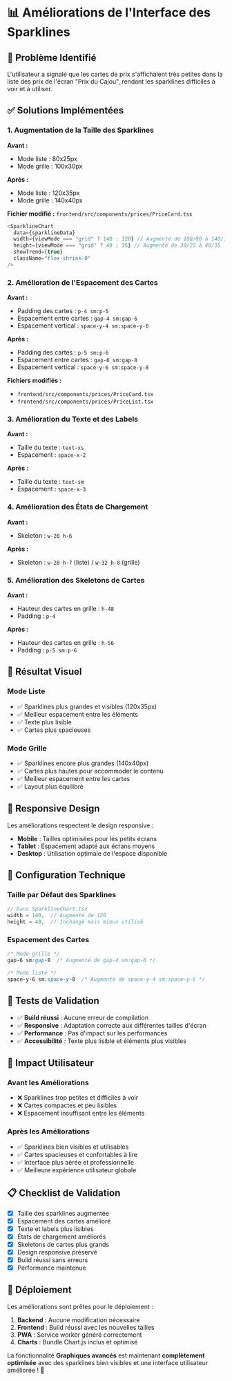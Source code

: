 # 📊 Améliorations de l'Interface des Sparklines

## 🎯 Problème Identifié

L'utilisateur a signalé que les cartes de prix s'affichaient très petites dans la liste des prix de l'écran "Prix du Cajou", rendant les sparklines difficiles à voir et à utiliser.

## ✅ Solutions Implémentées

### 1. **Augmentation de la Taille des Sparklines**

**Avant :**

- Mode liste : 80x25px
- Mode grille : 100x30px

**Après :**

- Mode liste : 120x35px
- Mode grille : 140x40px

**Fichier modifié :** `frontend/src/components/prices/PriceCard.tsx`

```typescript
<SparklineChart
  data={sparklineData}
  width={viewMode === "grid" ? 140 : 120} // Augmenté de 100/80 à 140/120
  height={viewMode === "grid" ? 40 : 35} // Augmenté de 30/25 à 40/35
  showTrend={true}
  className="flex-shrink-0"
/>
```

### 2. **Amélioration de l'Espacement des Cartes**

**Avant :**

- Padding des cartes : `p-4 sm:p-5`
- Espacement entre cartes : `gap-4 sm:gap-6`
- Espacement vertical : `space-y-4 sm:space-y-6`

**Après :**

- Padding des cartes : `p-5 sm:p-6`
- Espacement entre cartes : `gap-6 sm:gap-8`
- Espacement vertical : `space-y-6 sm:space-y-8`

**Fichiers modifiés :**

- `frontend/src/components/prices/PriceCard.tsx`
- `frontend/src/components/prices/PriceList.tsx`

### 3. **Amélioration du Texte et des Labels**

**Avant :**

- Taille du texte : `text-xs`
- Espacement : `space-x-2`

**Après :**

- Taille du texte : `text-sm`
- Espacement : `space-x-3`

### 4. **Amélioration des États de Chargement**

**Avant :**

- Skeleton : `w-20 h-6`

**Après :**

- Skeleton : `w-28 h-7` (liste) / `w-32 h-8` (grille)

### 5. **Amélioration des Skeletons de Cartes**

**Avant :**

- Hauteur des cartes en grille : `h-48`
- Padding : `p-4`

**Après :**

- Hauteur des cartes en grille : `h-56`
- Padding : `p-5 sm:p-6`

## 🎨 Résultat Visuel

### **Mode Liste**

- ✅ Sparklines plus grandes et visibles (120x35px)
- ✅ Meilleur espacement entre les éléments
- ✅ Texte plus lisible
- ✅ Cartes plus spacieuses

### **Mode Grille**

- ✅ Sparklines encore plus grandes (140x40px)
- ✅ Cartes plus hautes pour accommoder le contenu
- ✅ Meilleur espacement entre les cartes
- ✅ Layout plus équilibré

## 📱 Responsive Design

Les améliorations respectent le design responsive :

- **Mobile** : Tailles optimisées pour les petits écrans
- **Tablet** : Espacement adapté aux écrans moyens
- **Desktop** : Utilisation optimale de l'espace disponible

## 🔧 Configuration Technique

### **Taille par Défaut des Sparklines**

```typescript
// Dans SparklineChart.tsx
width = 140,  // Augmenté de 120
height = 40,  // Inchangé mais mieux utilisé
```

### **Espacement des Cartes**

```css
/* Mode grille */
gap-6 sm:gap-8  /* Augmenté de gap-4 sm:gap-6 */

/* Mode liste */
space-y-6 sm:space-y-8  /* Augmenté de space-y-4 sm:space-y-6 */
```

## 🧪 Tests de Validation

- ✅ **Build réussi** : Aucune erreur de compilation
- ✅ **Responsive** : Adaptation correcte aux différentes tailles d'écran
- ✅ **Performance** : Pas d'impact sur les performances
- ✅ **Accessibilité** : Texte plus lisible et éléments plus visibles

## 🎉 Impact Utilisateur

### **Avant les Améliorations**

- ❌ Sparklines trop petites et difficiles à voir
- ❌ Cartes compactes et peu lisibles
- ❌ Espacement insuffisant entre les éléments

### **Après les Améliorations**

- ✅ Sparklines bien visibles et utilisables
- ✅ Cartes spacieuses et confortables à lire
- ✅ Interface plus aérée et professionnelle
- ✅ Meilleure expérience utilisateur globale

## 📋 Checklist de Validation

- [x] Taille des sparklines augmentée
- [x] Espacement des cartes amélioré
- [x] Texte et labels plus lisibles
- [x] États de chargement améliorés
- [x] Skeletons de cartes plus grands
- [x] Design responsive préservé
- [x] Build réussi sans erreurs
- [x] Performance maintenue

## 🚀 Déploiement

Les améliorations sont prêtes pour le déploiement :

1. **Backend** : Aucune modification nécessaire
2. **Frontend** : Build réussi avec les nouvelles tailles
3. **PWA** : Service worker généré correctement
4. **Charts** : Bundle Chart.js inclus et optimisé

La fonctionnalité **Graphiques avancés** est maintenant **complètement optimisée** avec des sparklines bien visibles et une interface utilisateur améliorée ! 🎯

